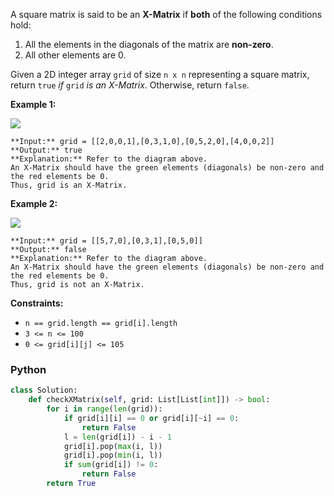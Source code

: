 A square matrix is said to be an  **X-Matrix**  if  **both**  of the following conditions hold:

1.  All the elements in the diagonals of the matrix are  **non-zero**.
2.  All other elements are 0.

Given a 2D integer array  `grid`  of size  `n x n`  representing a square matrix, return  `true` _if_ `grid` _is an X-Matrix_. Otherwise, return  `false`.

**Example 1:**

![](https://assets.leetcode.com/uploads/2022/05/03/ex1.jpg)
```
**Input:** grid = [[2,0,0,1],[0,3,1,0],[0,5,2,0],[4,0,0,2]]
**Output:** true
**Explanation:** Refer to the diagram above. 
An X-Matrix should have the green elements (diagonals) be non-zero and the red elements be 0.
Thus, grid is an X-Matrix.
```

**Example 2:**

![](https://assets.leetcode.com/uploads/2022/05/03/ex2.jpg)
```
**Input:** grid = [[5,7,0],[0,3,1],[0,5,0]]
**Output:** false
**Explanation:** Refer to the diagram above.
An X-Matrix should have the green elements (diagonals) be non-zero and the red elements be 0.
Thus, grid is not an X-Matrix.
```

**Constraints:**

- `n == grid.length == grid[i].length`
- `3 <= n <= 100`
- `0 <= grid[i][j] <= 105`


### Python
```python
class Solution:
    def checkXMatrix(self, grid: List[List[int]]) -> bool:
        for i in range(len(grid)):
            if grid[i][i] == 0 or grid[i][~i] == 0:
                return False
            l = len(grid[i]) - i - 1
            grid[i].pop(max(i, l))
            grid[i].pop(min(i, l))
            if sum(grid[i]) != 0:
                return False
        return True
```